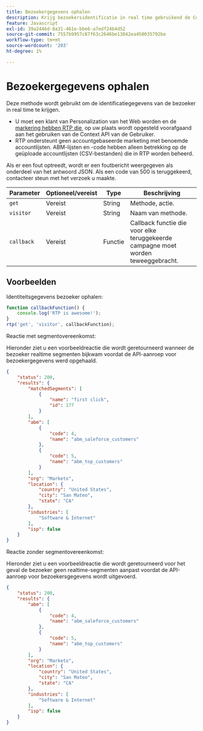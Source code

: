 ```yaml
---
title: Bezoekergegevens ophalen
description: Krijg bezoekersidentificatie in real time gebruikend de Context API van de Gebruiker RTP met params, callback voorbeeld, en steekproefreacties voor segmenten, ABM, en plaats.
feature: Javascript
exl-id: 39a2446d-8a31-461e-bbe6-a7edf24b4d52
source-git-commit: 7557b9957c87f63c2646be13842ea450035792be
workflow-type: tm+mt
source-wordcount: '203'
ht-degree: 1%

---
```


# Bezoekergegevens ophalen

Deze methode wordt gebruikt om de identificatiegegevens van de bezoeker in real time te krijgen.

- U moet een klant van Personalization van het Web worden en de [&#x200B; markering hebben RTP die &#x200B;](https://experienceleague.adobe.com/nl/docs/marketo/using/product-docs/web-personalization/rtp-tag-implementation/deploy-the-rtp-javascript) op uw plaats wordt opgesteld voorafgaand aan het gebruiken van de Context API van de Gebruiker.
- RTP ondersteunt geen accountgebaseerde marketing met benoemde accountlijsten. ABM-lijsten en -code hebben alleen betrekking op de geüploade accountlijsten (CSV-bestanden) die in RTP worden beheerd.

Als er een fout optreedt, wordt er een foutbericht weergegeven als onderdeel van het antwoord JSON. Als een code van 500 is teruggekeerd, contacteer steun met het verzoek u maakte.

| Parameter | Optioneel/vereist | Type | Beschrijving |
|---|---|---|---|
| `get` | Vereist | String | Methode, actie. |
| `visitor` | Vereist | String | Naam van methode. |
| `callback` | Vereist | Functie | Callback functie die voor elke teruggekeerde campagne moet worden teweeggebracht. |

## Voorbeelden

Identiteitsgegevens bezoeker ophalen:

```javascript
function callbackFunction() {
    console.log('RTP is awesome!');
}
rtp('get', 'visitor', callbackFunction);
```

Reactie met segmentovereenkomst:

Hieronder ziet u een voorbeeldreactie die wordt geretourneerd wanneer de bezoeker realtime segmenten bijkwam voordat de API-aanroep voor bezoekergegevens werd opgehaald.

```json
{
    "status": 200,
    "results": {
        "matchedSegments": [
            {
                "name": "first click",
                "id": 177
            }
        ],
        "abm": [
            {
                "code": 4,
                "name": "abm_saleforce_customers"
            },
            {
                "code": 5,
                "name": "abm_top_customers"
            }
        ],
        "org": "Marketo",
        "location": {
            "country": "United States",
            "city": "San Mateo",
            "state": "CA"
        },
        "industries": [
            "Software & Internet"
        ],
        "isp": false
    }
}
```

Reactie zonder segmentovereenkomst:

Hieronder ziet u een voorbeeldreactie die wordt geretourneerd voor het geval de bezoeker geen realtime-segmenten aanpast voordat de API-aanroep voor bezoekersgegevens wordt uitgevoerd.

```json
{
    "status": 200,
    "results": {
        "abm": [
            {
                "code": 4,
                "name": "abm_saleforce_customers"
            },
            {
                "code": 5,
                "name": "abm_top_customers"
            }
        ],
        "org": "Marketo",
        "location": {
            "country": "United States",
            "city": "San Mateo",
            "state": "CA"
        },
        "industries": [
            "Software & Internet"
        ],
        "isp": false
    }
}
```
